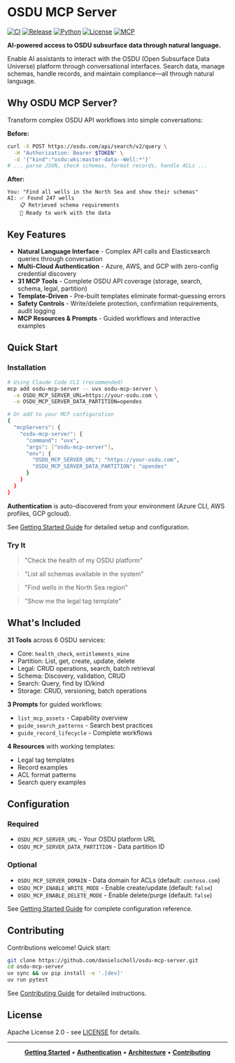 # OSDU MCP Server

[![CI](https://github.com/danielscholl/osdu-mcp-server/actions/workflows/ci.yml/badge.svg)](https://github.com/danielscholl/osdu-mcp-server/actions/workflows/ci.yml)
[![Release](https://img.shields.io/github/v/release/danielscholl/osdu-mcp-server)](https://github.com/danielscholl/osdu-mcp-server/releases)
[![Python](https://img.shields.io/badge/python-3.12%20|%203.13-blue)](https://www.python.org/downloads/)
[![License](https://img.shields.io/badge/License-Apache%202.0-blue.svg)](https://opensource.org/licenses/Apache-2.0)
[![MCP](https://img.shields.io/badge/MCP-Model%20Context%20Protocol-green)](https://modelcontextprotocol.io)

**AI-powered access to OSDU subsurface data through natural language.**

Enable AI assistants to interact with the OSDU (Open Subsurface Data Universe) platform through conversational interfaces. Search data, manage schemas, handle records, and maintain compliance—all through natural language.

## Why OSDU MCP Server?

Transform complex OSDU API workflows into simple conversations:

**Before:**
```bash
curl -X POST https://osdu.com/api/search/v2/query \
  -H "Authorization: Bearer $TOKEN" \
  -d '{"kind":"osdu:wks:master-data--Well:*"}'
# ... parse JSON, check schemas, format records, handle ACLs ...
```

**After:**
```
You: "Find all wells in the North Sea and show their schemas"
AI: ✅ Found 247 wells
    📋 Retrieved schema requirements
    🎯 Ready to work with the data
```

## Key Features

- **Natural Language Interface** - Complex API calls and Elasticsearch queries through conversation
- **Multi-Cloud Authentication** - Azure, AWS, and GCP with zero-config credential discovery
- **31 MCP Tools** - Complete OSDU API coverage (storage, search, schema, legal, partition)
- **Template-Driven** - Pre-built templates eliminate format-guessing errors
- **Safety Controls** - Write/delete protection, confirmation requirements, audit logging
- **MCP Resources & Prompts** - Guided workflows and interactive examples

## Quick Start

### Installation

```bash
# Using Claude Code CLI (recommended)
mcp add osdu-mcp-server -- uvx osdu-mcp-server \
  -e OSDU_MCP_SERVER_URL=https://your-osdu.com \
  -e OSDU_MCP_SERVER_DATA_PARTITION=opendes

# Or add to your MCP configuration
{
  "mcpServers": {
    "osdu-mcp-server": {
      "command": "uvx",
      "args": ["osdu-mcp-server"],
      "env": {
        "OSDU_MCP_SERVER_URL": "https://your-osdu.com",
        "OSDU_MCP_SERVER_DATA_PARTITION": "opendes"
      }
    }
  }
}
```

**Authentication** is auto-discovered from your environment (Azure CLI, AWS profiles, GCP gcloud).

See [Getting Started Guide](docs/getting-started.md) for detailed setup and configuration.

### Try It

> "Check the health of my OSDU platform"

> "List all schemas available in the system"

> "Find wells in the North Sea region"

> "Show me the legal tag template"

## What's Included

**31 Tools** across 6 OSDU services:
- Core: `health_check`, `entitlements_mine`
- Partition: List, get, create, update, delete
- Legal: CRUD operations, search, batch retrieval
- Schema: Discovery, validation, CRUD
- Search: Query, find by ID/kind
- Storage: CRUD, versioning, batch operations

**3 Prompts** for guided workflows:
- `list_mcp_assets` - Capability overview
- `guide_search_patterns` - Search best practices
- `guide_record_lifecycle` - Complete workflows

**4 Resources** with working templates:
- Legal tag templates
- Record examples
- ACL format patterns
- Search query examples

## Configuration

### Required
- `OSDU_MCP_SERVER_URL` - Your OSDU platform URL
- `OSDU_MCP_SERVER_DATA_PARTITION` - Data partition ID

### Optional
- `OSDU_MCP_SERVER_DOMAIN` - Data domain for ACLs (default: `contoso.com`)
- `OSDU_MCP_ENABLE_WRITE_MODE` - Enable create/update (default: `false`)
- `OSDU_MCP_ENABLE_DELETE_MODE` - Enable delete/purge (default: `false`)

See [Getting Started Guide](docs/getting-started.md#configuration) for complete configuration reference.

## Contributing

Contributions welcome! Quick start:

```bash
git clone https://github.com/danielscholl/osdu-mcp-server.git
cd osdu-mcp-server
uv sync && uv pip install -e '.[dev]'
uv run pytest
```

See [Contributing Guide](CONTRIBUTING.md) for detailed instructions.

## License

Apache License 2.0 - see [LICENSE](LICENSE) for details.

---

<div align="center">

**[Getting Started](docs/getting-started.md)** • **[Authentication](docs/authentication.md)** • **[Architecture](docs/project-architect.md)** • **[Contributing](CONTRIBUTING.md)**

</div>
